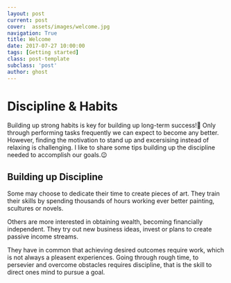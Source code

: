```yaml
---
layout: post
current: post
cover:  assets/images/welcome.jpg
navigation: True
title: Welcome
date: 2017-07-27 10:00:00
tags: [Getting started]
class: post-template
subclass: 'post'
author: ghost
---
```


# Discipline & Habits
Building up strong habits is key for building up long-term success!🥇 Only through performing tasks frequently we can expect to become any better. However, finding the motivation to stand up and excersising instead of relaxing is challenging. I like to share some tips building up the discipline needed to accomplish our goals.😉

## Building up Discipline

Some may choose to dedicate their time to create pieces of art. They train their skills by spending thousands of hours working ever better painting, scultures or novels.

Others are more interested in obtaining wealth, becoming financially
independent. They try out new business ideas, invest or plans to create passive
income streams.

They have in common that achieving desired outcomes require work, which is not
always a pleasent experiences. Going through rough time, to persevier and
overcome obstacles requires discipline, that is the skill to direct ones mind
to pursue a goal.
